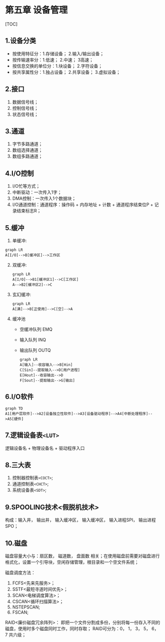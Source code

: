 # 第五章 设备管理

[TOC]



## 1.设备分类
* 按使用特征分：1.存储设备； 2.输入/输出设备；
* 按传输速率分：1.低速； 2.中速； 3高速；
* 按信息交换的单位分：1.块设备； 2.字符设备；
* 按共享属性分：1.独占设备； 2.共享设备； 3.虚拟设备；



## 2.接口
1. 数据信号线；  
2. 控制信号线；  
3. 状态信号线；



## 3.通道
1. 字节多路通道；
2. 数组选择通道；
3. 数组多路通道；



## 4.I/O控制
1. I/O忙等方式；
2. 中断驱动：一次传入1字；
3. DMA控制：一次传入1个数据块；
4. I/O通道控制：通道程序：操作码 + 内存地址 + 计数 + 通道程序结束位P + 记录结束标志R；



## 5.缓冲

1. 单缓冲:

```mermaid
graph LR
A[I/O]-->B[缓冲区]-->工作区
```

2. 双缓冲:

   ```mermaid
   graph LR
   A[I/O]-->B1[缓冲区1]-->C[工作区]
   A-->B2[缓冲区2]-->C
   ```

3. 玄幻缓冲:

   ```mermaid
   graph LR
   A[满]-->B[正使用]-->C[空]-->A
   ```

4. 缓冲池

   - 空缓冲队列 EMQ

   - 输入队列 INQ

   - 输出队列 OUTQ

     ```mermaid
     graph LR
     A[输入]--收容输入-->B[Hin]
     C[Sin]--提取输入-->D[用户进程]
     E[Hout]--收容输出-->D
     F[Sout]--提取输出-->G[输出]
     ```



## 6.I/O软件

```mermaid
graph TD
A1[用户层软件]-->A2[设备独立性软件]-->A3[设备驱动程序]-->A4[中断处理程序]-->A5[硬件]

```



## 7.逻辑设备表`<LUT>`

逻辑设备名 + 物理设备名 + 驱动程序入口



## 8.三大表

1. 控制器控制表`<COCT>`;
2. 通道控制表`<CHCT>`;
3. 系统设备表`<SDT>`;



## 9.SPOOLING技术<假脱机技术>

构成：输入井， 输出井， 输入缓冲区， 输入缓冲区， 输入进程SPI， 输出进程SPO；



## 10.磁盘

磁盘容量大小与：扇区数， 磁道数， 盘面数 相关；在使用磁盘前需要对磁盘进行格式化，设置一个引导块，空闲存储管理，根目录和一个空文件系统；

磁盘调度方法：

1. FCFS<先来先服务>；
2. SSTF<最短寻道时间优先>；
3. SCAN<电梯调度算法>；
4. CSCAN<循环扫描算法>；
5. NSTEPSCAN;
6. FSCAN;

RAID<廉价磁盘冗余阵列>：
即把一个文件分割成多份，分别将每一份存入不同的磁盘，使用时多个磁盘同时工作，同时存取； 
RAID可分为：0， 1， 3， 5， 6， 7 共六级；  